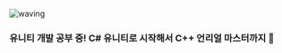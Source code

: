 ![waving](https://capsule-render.vercel.app/api?type=waving&height=200&text=HELLO%PIPANYWHERE!%!&fontAlign=40&fontAlignY=40&color=gradient)

### 유니티 개발 공부 중! C# 유니티로 시작해서 C++ 언리얼 마스터까지 👋

<!--
**pipanywhere/pipanywhere** is a ✨ _special_ ✨ repository because its `README.md` (this file) appears on your GitHub profile.

Here are some ideas to get you started:

- 🔭 I’m currently working on ...
- 🌱 I’m currently learning ...
- 👯 I’m looking to collaborate on ...
- 🤔 I’m looking for help with ...
- 💬 Ask me about ...
- 📫 How to reach me: ...
- 😄 Pronouns: ...
- ⚡ Fun fact: ...
-->
